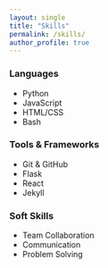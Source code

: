 ```yaml
---
layout: single
title: "Skills"
permalink: /skills/
author_profile: true
---
```


### Languages
- Python
- JavaScript
- HTML/CSS
- Bash

### Tools & Frameworks
- Git & GitHub
- Flask
- React
- Jekyll

### Soft Skills
- Team Collaboration
- Communication
- Problem Solving

